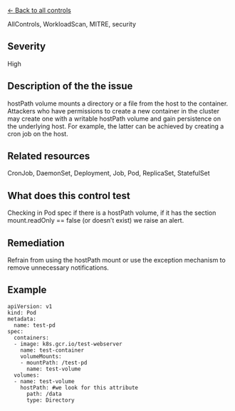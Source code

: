 [← Back to all controls](index.md)


AllControls, WorkloadScan, MITRE, security

## Severity

High

## Description of the the issue

hostPath volume mounts a directory or a file from the host to the container. Attackers who have permissions to create a new container in the cluster may create one with a writable hostPath volume and gain persistence on the underlying host. For example, the latter can be achieved by creating a cron job on the host.

## Related resources

CronJob, DaemonSet, Deployment, Job, Pod, ReplicaSet, StatefulSet

## What does this control test

Checking in Pod spec if there is a hostPath volume, if it has the section mount.readOnly == false (or doesn’t exist) we raise an alert.

## Remediation

Refrain from using the hostPath mount or use the exception mechanism to remove unnecessary notifications.

## Example

```
apiVersion: v1
kind: Pod
metadata:
  name: test-pd
spec:
  containers:
  - image: k8s.gcr.io/test-webserver
    name: test-container
    volumeMounts:
    - mountPath: /test-pd
      name: test-volume
  volumes:
  - name: test-volume
    hostPath: #we look for this attribute 
      path: /data
      type: Directory
```
